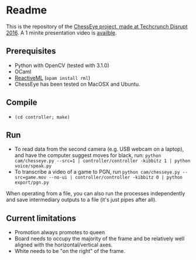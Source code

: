 # Readme

This is the repository of the [ChessEye project, made at Techcrunch Disrupt 2016](http://devpost.com/software/chesseye).
A 1 minite presentation video is [availble](https://youtu.be/bYtGw61YLRk).

## Prerequisites
  * Python with OpenCV (tested with 3.1.0)
  * OCaml
  * [ReactiveML](http://reactiveml.org) (`opam install rml`)
  * ChessEye has been tested on MacOSX and Ubuntu.

## Compile
  * `(cd controller; make)`

## Run
  * To read data from the second camera (e.g. USB webcam on a laptop), and have the computer suggest moves for black, run: `python cam/chesseye.py --src=1 | controller/controller -kibbitz 1 | python voice/speak.py`
  * To transcribe a video of a game to PGN, run `python cam/chesseye.py --src=game.mov --no-ui | controller/controller -kibbitz 0 | python export/pgn.py`

When operating from a file, you can also run the processes independently and save intermediary outputs to a file (it's just pipes after all).

## Current limitations
  * Promotion always promotes to queen
  * Board needs to occupy the majority of the frame and be relatively well aligned with the horizontal/vertical axes.
  * White needs to be "on the right" of the frame.

